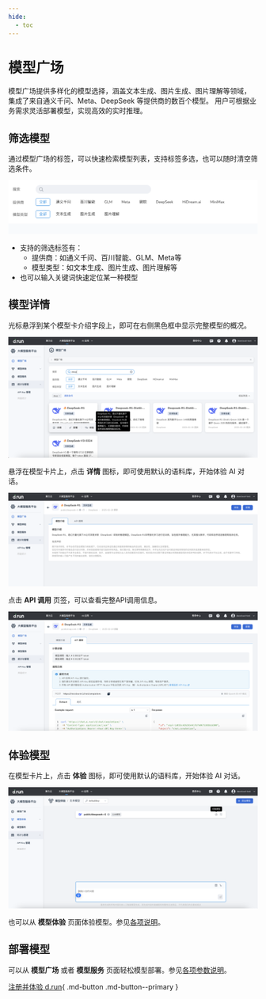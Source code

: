 ```yaml
---
hide:
  - toc
---
```


# 模型广场

模型广场提供多样化的模型选择，涵盖文本生成、图片生成、图片理解等领域，
集成了来自通义千问、Meta、DeepSeek 等提供商的数百个模型。
用户可根据业务需求灵活部署模型，实现高效的实时推理。

## 筛选模型

通过模型广场的标签，可以快速检索模型列表，支持标签多选，也可以随时清空筛选条件。

![find](./images/exper00.png)

- 支持的筛选标签有：
    - 提供商：如通义千问、百川智能、GLM、Meta等
    - 模型类型：如文本生成、图片生成、图片理解等
- 也可以输入关键词快速定位某一种模型


## 模型详情
光标悬浮到某个模型卡介绍字段上，即可在右侧黑色框中显示完整模型的概况。

![详情](./images/details01.png)

悬浮在模型卡片上，点击 **详情** 图标，即可使用默认的语料库，开始体验 AI 对话。

![详情](./images/details02.png)

点击 **API 调用** 页签，可以查看完整API调用信息。

![详情](./images/details03.png)

## 体验模型

在模型卡片上，点击 **体验** 图标，即可使用默认的语料库，开始体验 AI 对话。

![体验](./images/exper01.png)

也可以从 **模型体验** 页面体验模型。参见[各项说明](./exp.md)。

## 部署模型

可以从 **模型广场** 或者 **模型服务** 页面轻松模型部署。参见[各项参数说明](./deploy.md)。

[注册并体验 d.run](https://console.d.run/){ .md-button .md-button--primary }
